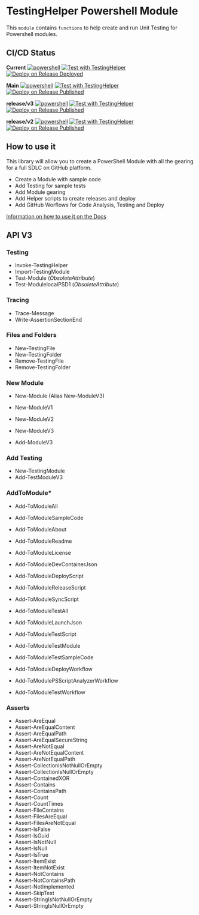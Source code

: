 # TestingHelper Powershell Module

This `module` contains `functions` to help create and run Unit Testing for Powershell modules.

## CI/CD Status

**Current**
[![powershell](https://github.com/rulasg/TestingHelper/actions/workflows/powershell.yml/badge.svg)](https://github.com/rulasg/TestingHelper/actions/workflows/powershell.yml)
[![Test with TestingHelper](https://github.com/rulasg/TestingHelper/actions/workflows/test_with_TestingHelper.yml/badge.svg)](https://github.com/rulasg/TestingHelper/actions/workflows/test_with_TestingHelper.yml)
[![Deploy on Release Deployed](https://github.com/rulasg/TestingHelper/actions/workflows/deploy_module_on_release.yml/badge.svg)](https://github.com/rulasg/TestingHelper/actions/workflows/deploy_module_on_release.yml)

**Main**
[![powershell](https://github.com/rulasg/TestingHelper/actions/workflows/powershell.yml/badge.svg?branch=main)](https://github.com/rulasg/TestingHelper/actions/workflows/powershell.yml)
[![Test with TestingHelper](https://github.com/rulasg/TestingHelper/actions/workflows/test_with_TestingHelper.yml/badge.svg?branch=main)](https://github.com/rulasg/TestingHelper/actions/workflows/test_with_TestingHelper.yml)
[![Deploy on Release Published](https://github.com/rulasg/TestingHelper/actions/workflows/deploy_module_on_release.yml/badge.svg?branch=main)](https://github.com/rulasg/TestingHelper/actions/workflows/deploy_module_on_release.yml)

**release/v3**
[![powershell](https://github.com/rulasg/TestingHelper/actions/workflows/powershell.yml/badge.svg?branch=release%2Fv3)](https://github.com/rulasg/TestingHelper/actions/workflows/powershell.yml)
[![Test with TestingHelper](https://github.com/rulasg/TestingHelper/actions/workflows/test_with_TestingHelper.yml/badge.svg?branch=release%2Fv3)](https://github.com/rulasg/TestingHelper/actions/workflows/test_with_TestingHelper.yml)
[![Deploy on Release Published](https://github.com/rulasg/TestingHelper/actions/workflows/deploy_module_on_release.yml/badge.svg?branch=release%2Fv3)](https://github.com/rulasg/TestingHelper/actions/workflows/deploy_module_on_release.yml)

**release/v2**
[![powershell](https://github.com/rulasg/TestingHelper/actions/workflows/powershell.yml/badge.svg?branch=release%2Fv2)](https://github.com/rulasg/TestingHelper/actions/workflows/powershell.yml)
[![Test with TestingHelper](https://github.com/rulasg/TestingHelper/actions/workflows/test_with_TestingHelper.yml/badge.svg?branch=release%2Fv2)](https://github.com/rulasg/TestingHelper/actions/workflows/test_with_TestingHelper.yml)
[![Deploy on Release Published](https://github.com/rulasg/TestingHelper/actions/workflows/deploy_module_on_release.yml/badge.svg?branch=release%2Fv2)](https://github.com/rulasg/TestingHelper/actions/workflows/deploy_module_on_release.yml)

## How to use it

This library will allow you to create a PowerShell Module with all the gearing for a full SDLC on GitHub platform.

- Create a Module with sample code
- Add Testing for sample tests
- Add Module gearing
- Add Helper scripts to create releases and deploy
- Add GitHub Worflows for Code Analysis, Testing and Deploy

[Information on how to use it on the Docs](docs/index.md)

## API V3

### Testing

- Invoke-TestingHelper
- Import-TestingModule
- Test-Module (*ObsoleteAttribute*)
- Test-ModulelocalPSD1 (*ObsoleteAttribute*)

### Tracing

- Trace-Message
- Write-AssertionSectionEnd

### Files and Folders

- New-TestingFile
- New-TestingFolder
- Remove-TestingFile
- Remove-TestingFolder

### New Module

- New-Module (Alias New-ModuleV3)
- New-ModuleV1
- New-ModuleV2
- New-ModuleV3

- Add-ModuleV3

### Add Testing

- New-TestingModule
- Add-TestModuleV3

### AddToModule*

- Add-ToModuleAll
- Add-ToModuleSampleCode
  
- Add-ToModuleAbout
- Add-ToModuleReadme
- Add-ToModuleLicense
- Add-ToModuleDevContainerJson

- Add-ToModuleDeployScript
- Add-ToModuleReleaseScript
- Add-ToModuleSyncScript

- Add-ToModuleTestAll

- Add-ToModuleLaunchJson
- Add-ToModuleTestScript
- Add-ToModuleTestModule
- Add-ToModuleTestSampleCode

- Add-ToModuleDeployWorkflow
- Add-ToModulePSScriptAnalyzerWorkflow
- Add-ToModuleTestWorkflow

### Asserts

- Assert-AreEqual
- Assert-AreEqualContent
- Assert-AreEqualPath
- Assert-AreEqualSecureString
- Assert-AreNotEqual
- Assert-AreNotEqualContent
- Assert-AreNotEqualPath
- Assert-CollectionIsNotNullOrEmpty
- Assert-CollectionIsNullOrEmpty
- Assert-ContainedXOR
- Assert-Contains
- Assert-ContainsPath
- Assert-Count
- Assert-CountTimes
- Assert-FileContains
- Assert-FilesAreEqual
- Assert-FilesAreNotEqual
- Assert-IsFalse
- Assert-IsGuid
- Assert-IsNotNull
- Assert-IsNull
- Assert-IsTrue
- Assert-ItemExist
- Assert-ItemNotExist
- Assert-NotContains
- Assert-NotContainsPath
- Assert-NotImplemented
- Assert-SkipTest
- Assert-StringIsNotNullOrEmpty
- Assert-StringIsNullOrEmpty
